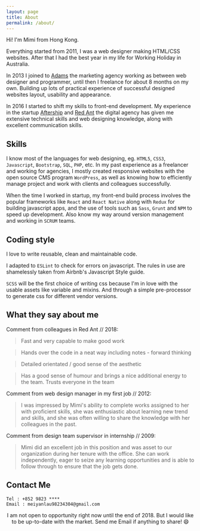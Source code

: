 ```yaml
---
layout: page
title: About
permalink: /about/
---
```


Hi! I'm Mimi from Hong Kong.

Everything started from 2011, I was a web designer making HTML/CSS websites. After that I had the best year in my life for Working Holiday in Australia.

In 2013 I joined to [Adams](http://www.adamshk.com) the marketing agency working as between web designer and programmer, until then I freelance for about 8 months on my own. Building up lots of practical experience of successful designed websites layout, usability and appearance.

In 2016 I started to shift my skills to front-end development. My experience in the startup [Aftership](https://www.aftership.com) and [Red Ant](https://asia.redant.com) the digital agency has given me extensive technical skills and web designing knowledge, along with excellent communication skills.

## Skills

I know most of the languages for web designing, eg. `HTML5`, `CSS3`, `Javascript`, `Bootstrap`, `SQL`, `PHP`, etc. In my past experience as a freelancer and working for agencies, I mostly created responsive websites with the open source CMS program `WordPress`, as well as knowing how to efficiently manage project and work with clients and colleagues successfully.

When the time I worked in startup, my front-end build process involves the popular frameworks like `React` and `React Native` along with `Redux` for building javascript apps, and the use of tools such as `Sass`, `Grunt` and `NPM` to speed up development. Also know my way around version management and working in `SCRUM` teams.

## Coding style

I love to write reusable, clean and maintainable code.

I adapted to `ESLint` to check for errors on javascript. The rules in use are shamelessly taken from Airbnb's Javascript Style guide.

`SCSS` will be the first choice of writing css because I'm in love with the usable assets like variable and mixins. And through a simple pre-processor to generate css for different vendor versions.

## What they say about me

Comment from colleagues in Red Ant // 2018:

> Fast and very capable to make good work

> Hands over the code in a neat way including notes - forward thinking

> Detailed orientated / good sense of the aesthetic

> Has a good sense of humour and brings a nice additional energy to the team. Trusts everyone in the team

Comment from web design manager in my first job // 2012:

> I was impressed by Mimi's ability to complete works assigned to her with proficient skills, she was enthusiastic about learning new trend and skills, and she was often willing to share the knowledge with her colleagues in the past.

Comment from design team supervisor in internship // 2009:

> Mimi did an excellent job in this position and was asset to our organization during her tenure with the office. She can work independently, eager to seize any learning opportunities and is able to follow through to ensure that the job gets done.

## Contact Me
```
Tel : +852 9823 ****
Email : meiyanlau98234304@gmail.com
```

<center>I am not open to opportunity right now until the end of 2018. But I would like to be up-to-date with the market. Send me Email if anything to share! 😄</center>
